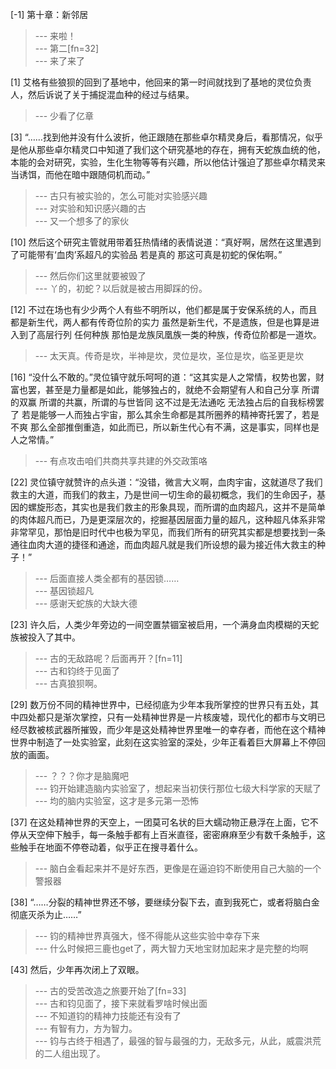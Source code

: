 
[-1] 第十章：新邻居
>--- 来啦！<br>
>--- 第二[fn=32]<br>
>--- 来了来了<br>

[1] 艾格有些狼狈的回到了基地中，他回来的第一时间就找到了基地的灵位负责人，然后诉说了关于捕捉混血种的经过与结果。
>--- 少看了亿章<br>

[3] “……找到他并没有什么波折，他正跟随在那些卓尔精灵身后，看那情况，似乎是他从那些卓尔精灵口中知道了我们这个研究基地的存在，拥有天蛇族血统的他，本能的会对研究，实验，生化生物等等有兴趣，所以他估计强迫了那些卓尔精灵来当诱饵，而他在暗中跟随伺机而动。”
>--- 古只有被实验的，怎么可能对实验感兴趣<br>
>--- 对实验和知识感兴趣的古<br>
>--- 又一个想多了的家伙<br>

[10] 然后这个研究主管就用带着狂热情绪的表情说道：“真好啊，居然在这里遇到了可能带有‘血肉’系超凡的实验品 若是真的 那这可真是初蛇的保佑啊。”
>--- 然后你们这里就要被毁了<br>
>--- 丫的，初蛇？以后就是被古用脚踩的份。<br>

[12] 不过在场也有少少两个人有些不明所以，他们都是属于安保系统的人，而且都是新生代，两人都有传奇位阶的实力 虽然是新生代，不是遗族，但是也算是进入到了高层行列 任何种族 那怕是龙族凤凰族一类的种族，传奇位阶都是一道坎。
>--- 太天真。传奇是坎，半神是坎，灵位是坎，圣位是坎，临圣更是坎<br>

[16] “没什么不敢的。”灵位镇守就乐呵呵的道：“这其实是人之常情，权势也罢，财富也罢，甚至是力量都是如此，能够独占的，就绝不会期望有人和自己分享 所谓的双赢 所谓的共赢，所谓的与世皆同 这不过是无法通吃 无法独占后的自我标榜罢了 若是能够一人而独占宇宙，那么其余生命都是其所圈养的精神寄托罢了，若是不爽 那么全部推倒重造，如此而已，所以新生代心有不满，这是事实，同样也是人之常情。”
>--- 有点攻击咱们共商共享共建的外交政策咯<br>

[22] 灵位镇守就赞许的点头道：“没错，微言大义啊，血肉宇宙，这就道尽了我们救主的大道，而我们的救主，乃是世间一切生命的最初概念，我们的生命因子，基因的螺旋形态，其实也是我们救主的形象具现，而所谓的血肉超凡，这并不是简单的肉体超凡而已，乃是更深层次的，挖掘基因层面力量的超凡，这种超凡体系非常非常罕见，那怕是旧时代中也极为罕见，而我们所有的研究其实都是想要找到一条通往血肉大道的捷径和通途，而血肉超凡就是我们所设想的最为接近伟大救主的种子！”
>--- 后面直接人类全都有的基因锁……<br>
>--- 基因锁超凡<br>
>--- 感谢天蛇族的大缺大德<br>

[23] 许久后，人类少年旁边的一间空置禁锢室被启用，一个满身血肉模糊的天蛇族被投入了其中。
>--- 古的无敌路呢？后面再开？[fn=11]<br>
>--- 古和钧终于见面了<br>
>--- 古真狼狈啊。<br>

[29] 数万份不同的精神世界中，已经彻底为少年本我所掌控的世界只有五处，其中四处都只是渐次掌控，只有一处精神世界是一片核废墟，现代化的都市与文明已经尽数被核武器所摧毁，而少年是这处精神世界里唯一的幸存者，而他在这个精神世界中制造了一处实验室，此刻在这实验室的深处，少年正看着巨大屏幕上不停回放的画面。
>--- ？？？你才是脑魔吧<br>
>--- 钧开始建造脑内实验室了，想起来当初侠行那位七级大科学家的天赋了<br>
>--- 均的脑内实验室，这才是多元第一恐怖<br>

[37] 在这处精神世界的天空上，一团莫可名状的巨大蠕动物正悬浮在上面，它不停从天空伸下触手，每一条触手都有上百米直径，密密麻麻至少有数千条触手，这些触手在地面不停卷动着，似乎正在搜寻着什么。
>--- 脑白金看起来并不是好东西，更像是在逼迫钧不断使用自己大脑的一个警报器<br>

[38] “……分裂的精神世界还不够，要继续分裂下去，直到我死亡，或者将脑白金彻底灭杀为止……”
>--- 钧的精神世界真强大，怪不得能从这些实验中幸存下来<br>
>--- 什么时候把三鹿也get了，两大智力天地宝财加起来才是完整的均啊<br>

[43] 然后，少年再次闭上了双眼。
>--- 古的受苦改造之旅要开始了[fn=33]<br>
>--- 古和钧见面了，接下来就看罗啥时候出面<br>
>--- 不知道钧的精神力技能还有没有了<br>
>--- 有智有力，方为智力。<br>
>--- 钧与古终于相遇了，最强的智与最强的力，无敌多元，从此，威震洪荒的二人组出现了。<br>
